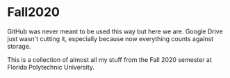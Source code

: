 # Fall2020

GitHub was never meant to be used this way but here we are. Google Drive just wasn't cutting it, especially because now everything counts against storage.

This is a collection of almost all my stuff from the Fall 2020 semester at Florida Polytechnic University.
